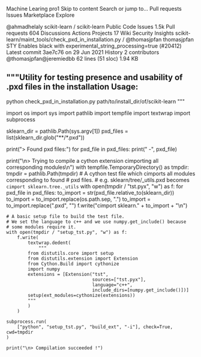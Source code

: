 Machine Learing pro1
Skip to content
Search or jump to…
Pull requests
Issues
Marketplace
Explore
 
@ahmadhelaly 
scikit-learn
/
scikit-learn
Public
Code
Issues
1.5k
Pull requests
604
Discussions
Actions
Projects
17
Wiki
Security
Insights
scikit-learn/maint_tools/check_pxd_in_installation.py /
@thomasjpfan
thomasjpfan STY Enables black with experimental_string_processing=true (#20412)
Latest commit 3ae7c76 on 29 Jun 2021
 History
 2 contributors
@thomasjpfan@jeremiedbb
62 lines (51 sloc)  1.94 KB

"""Utility for testing presence and usability of .pxd files in the installation
Usage:
------
python check_pxd_in_installation.py path/to/install_dir/of/scikit-learn
"""

import os
import sys
import pathlib
import tempfile
import textwrap
import subprocess


sklearn_dir = pathlib.Path(sys.argv[1])
pxd_files = list(sklearn_dir.glob("**/*.pxd"))

print("> Found pxd files:")
for pxd_file in pxd_files:
    print(" -", pxd_file)

print("\n> Trying to compile a cython extension cimporting all corresponding modules\n")
with tempfile.TemporaryDirectory() as tmpdir:
    tmpdir = pathlib.Path(tmpdir)
    # A cython test file which cimports all modules corresponding to found
    # pxd files.
    # e.g. sklearn/tree/_utils.pxd becomes `cimport sklearn.tree._utils`
    with open(tmpdir / "tst.pyx", "w") as f:
        for pxd_file in pxd_files:
            to_import = str(pxd_file.relative_to(sklearn_dir))
            to_import = to_import.replace(os.path.sep, ".")
            to_import = to_import.replace(".pxd", "")
            f.write("cimport sklearn." + to_import + "\n")

    # A basic setup file to build the test file.
    # We set the language to c++ and we use numpy.get_include() because
    # some modules require it.
    with open(tmpdir / "setup_tst.py", "w") as f:
        f.write(
            textwrap.dedent(
                """
            from distutils.core import setup
            from distutils.extension import Extension
            from Cython.Build import cythonize
            import numpy
            extensions = [Extension("tst",
                                    sources=["tst.pyx"],
                                    language="c++",
                                    include_dirs=[numpy.get_include()])]
            setup(ext_modules=cythonize(extensions))
            """
            )
        )

    subprocess.run(
        ["python", "setup_tst.py", "build_ext", "-i"], check=True, cwd=tmpdir
    )

    print("\n> Compilation succeeded !")

